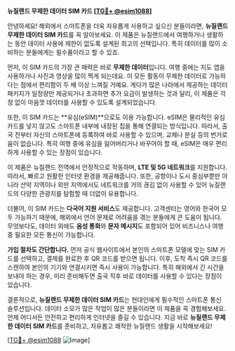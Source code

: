 **뉴질랜드 무제한 데이터 SIM 카드 [[TG💪+ @esim1088](https://t.me/s/esim1088)]**

안녕하세요! 해외에서 스마트폰을 더욱 자유롭게 사용하고 싶으신 분들이라면, **뉴질랜드 무제한 데이터 SIM 카드**를 꼭 알아보세요. 이 제품은 뉴질랜드에서 여행하거나 생활하는 동안 데이터 사용에 제한이 없도록 설계된 최고의 선택입니다. 특히 데이터를 많이 소비하는 분들에게는 필수품이라고 할 수 있죠.

먼저, 이 SIM 카드의 가장 큰 매력은 바로 **무제한 데이터**입니다. 여행 중에는 지도 앱을 사용하거나 사진과 영상을 많이 찍게 되는데요. 이 모든 활동이 무제한 데이터로 가능하다는 점에서 편리함이 두 배 이상 느껴질 거예요. 게다가 많은 나라에서 제공하는 데이터 패키지가 일정량만 제공되거나 초과하면 추가 요금이 발생하는 것과 달리, 이 제품은 걱정 없이 마음껏 데이터를 사용할 수 있도록 설계되었습니다.

또한, 이 SIM 카드는 **유심(eSIM)**으로도 이용 가능합니다. eSIM은 물리적인 유심카드를 넣지 않고도 스마트폰 내부에 내장된 칩을 통해 연결되는 방식입니다. 따라서, 출국 전부터 자신의 스마트폰에 등록하여 바로 사용할 수 있으며, 교체나 분실 등의 번거로움이 없습니다. 특히 여행 중에 유심을 잃어버리거나 바꾸어야 할 때, eSIM은 매우 편리하게 사용할 수 있는 장점이 있습니다.

이 제품은 뉴질랜드 전역에서 안정적으로 작동하며, **LTE 및 5G 네트워크**를 지원합니다. 따라서, 빠르고 원활한 인터넷 환경을 제공해줍니다. 또한, 공항이나 도시 중심부뿐만 아니라 산악 지역이나 외딴 지역에서도 네트워크를 거의 끊김 없이 사용할 수 있어 뉴질랜드의 다양한 관광지를 탐험할 때 더없이 유용합니다.

더불어, 이 SIM 카드는 **다국어 지원 서비스**도 제공합니다. 고객센터는 영어와 한국어 모두 가능하기 때문에, 해외에서 언어 문제로 어려움을 겪는 분들에게 큰 도움이 됩니다. 무엇보다도, 데이터 외에도 **음성 통화**와 **문자 메시지**도 포함되어 있어 비즈니스나 여행 중 필요한 모든 통신이 가능합니다.

**가입 절차도 간단합니다.** 먼저 공식 웹사이트에서 본인의 스마트폰 모델에 맞는 SIM 카드를 선택하고, 결제를 완료한 후 QR 코드를 받으면 됩니다. 이후, 도착 즉시 QR 코드를 스캔하여 본인의 기기와 연결시키면 즉시 사용이 가능합니다. 특히 해외에서 긴 시간을 보내야 하는 경우, 미리 준비해두면 출국 직후 바로 데이터를 사용할 수 있다는 장점이 있습니다.

결론적으로, **뉴질랜드 무제한 데이터 SIM 카드**는 현대인에게 필수적인 스마트폰 통신 솔루션입니다. 데이터 소모가 많은 작업이 많은 분들이라면 이 제품을 꼭 경험해보세요. 언제 어디서든 안전하고 편리하게 인터넷을 즐길 수 있습니다. 지금 바로 **뉴질랜드 무제한 데이터 SIM 카드**를 준비하고, 자유롭고 쾌적한 뉴질랜드 생활을 시작해보세요!

[[TG💪+ @esim1088](https://t.me/s/esim1088) ![Image](https://i.postimg.cc/Y0z9fWf4/image.png)]